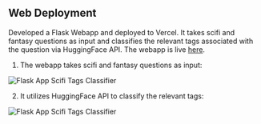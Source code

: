 ## Web Deployment

Developed a Flask Webapp and deployed to Vercel. It takes scifi and fantasy questions as input and classifies the relevant tags associated with the question via HuggingFace API. The webapp is live [here](https://stackexchange-scifi-tags-classifier.vercel.app/).

1. The webapp takes scifi and fantasy questions as input:

![Flask App Scifi Tags Classifier](/blob/main/deployment/hf_model_deployed.png)

2. It utilizes HuggingFace API to classify the relevant tags:

![Flask App Scifi Tags Classifier](/blob/main/deployment/hf_model_deployed.png)